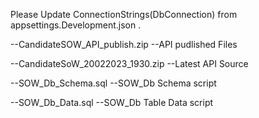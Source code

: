 Please Update ConnectionStrings(DbConnection) from appsettings.Development.json .

--CandidateSOW_API_publish.zip --API pudlished Files

--CandidateSoW_20022023_1930.zip --Latest API Source

--SOW_Db_Schema.sql --SOW_Db Schema script

--SOW_Db_Data.sql --SOW_Db Table Data script
